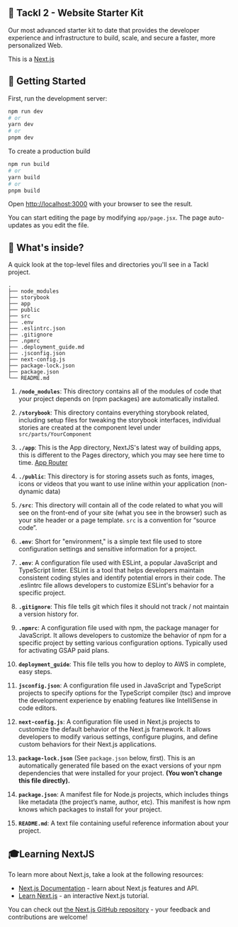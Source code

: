 ## 💫 Tackl 2 - Website Starter Kit

Our most advanced starter kit to date that provides the developer experience and infrastructure to build, scale, and secure a faster, more personalized Web.

This is a [Next.js](https://nextjs.org/)

## 🚀 Getting Started

First, run the development server:

```bash
npm run dev
# or
yarn dev
# or
pnpm dev
```

To create a production build

```bash
npm run build
# or
yarn build
# or
pnpm build
```

Open [http://localhost:3000](http://localhost:3000) with your browser to see the result.

You can start editing the page by modifying `app/page.jsx`. The page auto-updates as you edit the file.

## 🧐 What's inside?

A quick look at the top-level files and directories you'll see in a Tackl project.

    .
    ├── node_modules
    ├── storybook
    ├── app
    ├── public
    ├── src
    ├── .env
    ├── .eslintrc.json
    ├── .gitignore
    ├── .npmrc
    ├── .deployment_guide.md
    ├── .jsconfig.json
    ├── next-config.js
    ├── package-lock.json
    ├── package.json
    └── README.md

1.  **`/node_modules`**: This directory contains all of the modules of code that your project depends on (npm packages) are automatically installed.

2.  **`/storybook`**: This directory contains everything storybook related, including setup files for tweaking the storybook interfaces, individual stories are created at the component level under `src/parts/YourComponent`

3.  **`./app`**: This is the App directory, NextJS's latest way of building apps, this is different to the Pages directory, which you may see here time to time. [App Router](https://nextjs.org/docs/app)

4.  **`./public`**: This directory is for storing assets such as fonts, images, icons or videos that you want to use inline within your application (non-dynamic data)

5.  **`/src`**: This directory will contain all of the code related to what you will see on the front-end of your site (what you see in the browser) such as your site header or a page template. `src` is a convention for “source code”.

6.  **`.env`**: Short for "environment," is a simple text file used to store configuration settings and sensitive information for a project.

7.  **`.env`**: A configuration file used with ESLint, a popular JavaScript and TypeScript linter. ESLint is a tool that helps developers maintain consistent coding styles and identify potential errors in their code. The .eslintrc file allows developers to customize ESLint's behavior for a specific project.

8.  **`.gitignore`**: This file tells git which files it should not track / not maintain a version history for.

9.  **`.npmrc`**: A configuration file used with npm, the package manager for JavaScript. It allows developers to customize the behavior of npm for a specific project by setting various configuration options. Typically used for activating GSAP paid plans.

10. **`deployment_guide`**: This file tells you how to deploy to AWS in complete, easy steps.

11. **`jsconfig.json`**: A configuration file used in JavaScript and TypeScript projects to specify options for the TypeScript compiler (tsc) and improve the development experience by enabling features like IntelliSense in code editors.

12. **`next-config.js`**: A configuration file used in Next.js projects to customize the default behavior of the Next.js framework. It allows developers to modify various settings, configure plugins, and define custom behaviors for their Next.js applications.

13. **`package-lock.json`** (See `package.json` below, first). This is an automatically generated file based on the exact versions of your npm dependencies that were installed for your project. **(You won’t change this file directly).**

14. **`package.json`**: A manifest file for Node.js projects, which includes things like metadata (the project’s name, author, etc). This manifest is how npm knows which packages to install for your project.

15. **`README.md`**: A text file containing useful reference information about your project.

## 🎓Learning NextJS

To learn more about Next.js, take a look at the following resources:

- [Next.js Documentation](https://nextjs.org/docs) - learn about Next.js features and API.
- [Learn Next.js](https://nextjs.org/learn) - an interactive Next.js tutorial.

You can check out [the Next.js GitHub repository](https://github.com/vercel/next.js/) - your feedback and contributions are welcome!
